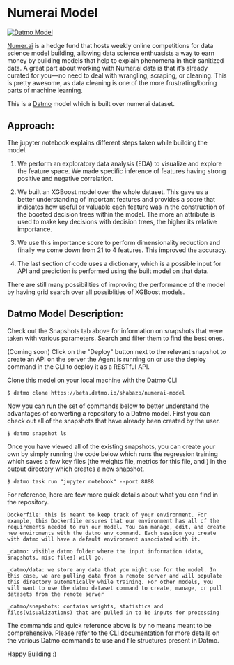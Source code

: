 # Numerai Model

[![Datmo Model](https://beta.datmo.io/shabazp/numerai-model/badge.svg)](https://beta.datmo.io/shabazp/numerai-model)

[Numer.ai](https://numer.ai/) is a hedge fund that hosts weekly online competitions for data science model building, allowing data science enthuasists a way to earn money by building models that help to explain phenomena in their sanitized data. A great part about working with Numer.ai data is that it’s already curated for you — no need to deal with wrangling, scraping, or cleaning. This is pretty awesome, as data cleaning is one of the more frustrating/boring parts of machine learning.

This is a [Datmo](https://datmo.com) model which is built over numerai dataset.

## Approach:

The jupyter notebook explains different steps taken while building the model.

1. We perform an exploratory data analysis (EDA) to visualize and explore the feature space. We made specific inference of features having strong positive and negative correlation.

2. We built an XGBoost model over the whole dataset. This gave us a better understanding of important features and provides a score that indicates how useful or valuable each feature was in the construction of the boosted decision trees within the model. The more an attribute is used to make key decisions with decision trees, the higher its relative importance.

3. We use this importance score to perform dimensionality reduction and finally we come down from 21 to 4 features. This improved the accuracy. 

4. The last section of code uses a dictionary, which is a possible input for API and prediction is performed using the built model on that data.

There are still many possibilities of improving the performance of the model by having grid search over all possiblities of XGBoost models.

## Datmo Model Description:

Check out the Snapshots tab above for information on snapshots that were taken with various parameters. Search and filter them to find the best ones. 

(Coming soon) Click on the "Deploy" button next to the relevant snapshot to create an API on the server the Agent is running on or use the deploy command in the CLI to deploy it as a RESTful API. 

Clone this model on your local machine with the Datmo CLI

```
$ datmo clone https://beta.datmo.io/shabazp/numerai-model
```

Now you can run the set of commands below to better understand the advantages of converting a repository to a Datmo model. 
First you can check out all of the snapshots that have already been created by the user. 

```
$ datmo snapshot ls 
```

Once you have viewed all of the existing snapshots, you can create your own by simply running the code below which runs the regression training which saves a few key files (the weights file, metrics for this file, and ) in the output directory which creates a new snapshot. 

```
$ datmo task run "jupyter notebook" --port 8888
```

For reference, here are few more quick details about what you can find in the repository. 

```
Dockerfile: this is meant to keep track of your environment. For example, this Dockerfile ensures that our environment has all of the requirements needed to run our model. You can manage, edit, and create new enviroments with the datmo env command. Each session you create with datmo will have a default environment associated with it.

_datmo: visible datmo folder where the input information (data, snapshots, misc files) will go.

_datmo/data: we store any data that you might use for the model. In this case, we are pulling data from a remote server and will populate this directory automatically while training. For other models, you will want to use the datmo dataset command to create, manage, or pull datasets from the remote server

_datmo/snapshots: contains weights, statistics and files(visualizations) that are pulled in to be inputs for processing
```
The commands and quick reference above is by no means meant to be comprehensive. Please refer to the [CLI documentation](https://beta-docs.datmo.io) for more details on the various Datmo commands to use and file structures present in Datmo.

Happy Building :)
